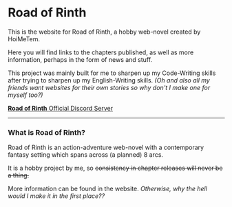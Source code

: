 # Road of Rinth

This is the website for Road of Rinth, a hobby web-novel created by HoiMeTem.

Here you will find links to the chapters published, as well as more information, perhaps in the form of news and stuff.

This project was mainly built for me to sharpen up my Code-Writing skills after trying to sharpen up my English-Writing skills. _(Oh and also all my friends want websites for their own stories so why don't I make one for myself too?)_

[**Road of Rinth** Official Discord Server](https://discord.gg/nmRwus6g9S)

---

### What is Road of Rinth?

Road of Rinth is an action-adventure web-novel with a contemporary fantasy setting which spans across (a planned) 8 arcs.

It is a hobby project by me, so ~~consistency in chapter releases will never be a thing.~~

More information can be found in the website. _Otherwise, why the hell would I make it in the first place??_